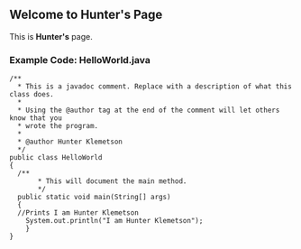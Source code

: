 ## Welcome to Hunter's Page
This is **Hunter's** page.

### Example Code: HelloWorld.java
```
/**
  * This is a javadoc comment. Replace with a description of what this class does.
  *
  * Using the @author tag at the end of the comment will let others know that you
  * wrote the program.
  *
  * @author Hunter Klemetson
  */
public class HelloWorld
{
  /**
       * This will document the main method.
       */
  public static void main(String[] args)
  {
  //Prints I am Hunter Klemetson
    System.out.println("I am Hunter Klemetson");
    }
}
```
